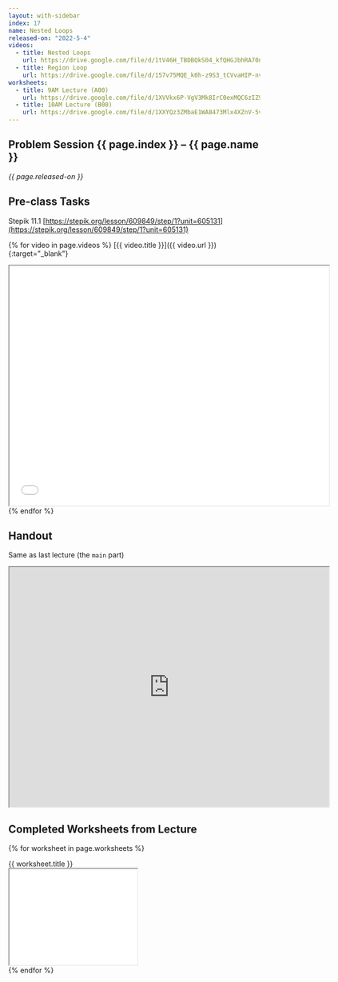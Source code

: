 ```yaml
---
layout: with-sidebar
index: 17
name: Nested Loops
released-on: "2022-5-4"
videos:
  - title: Nested Loops
    url: https://drive.google.com/file/d/1tV46H_TBDBQkS04_kfQHGJbhRA70n8Gs
  - title: Region Loop
    url: https://drive.google.com/file/d/157v75MQE_k0h-z9S3_tCVvaHIP-nvWFs
worksheets:
  - title: 9AM Lecture (A00)
    url: https://drive.google.com/file/d/1XVVkx6P-VgV3Mk8IrC0exMQC6zIZ9iRF
  - title: 10AM Lecture (B00)
    url: https://drive.google.com/file/d/1XXYQz3ZMbaE1WA8473Mlx4XZnV-5vA19
---
```


## Problem Session {{ page.index }} – {{ page.name }}

_{{ page.released-on }}_

## Pre-class Tasks

Stepik 11.1 [https://stepik.org/lesson/609849/step/1?unit=605131](https://stepik.org/lesson/609849/step/1?unit=605131)

{% for video in page.videos %}
[{{ video.title }}]({{ video.url }}){:target="_blank"}

<iframe src="{{ video.url }}/preview" width="640" height="480" allow="autoplay"></iframe>
{% endfor %}

## Handout

Same as last lecture (the `main` part)

<iframe src="https://drive.google.com/file/d/1vpoDLspl4rsQGHkEinrRD1NJQ8K1np_j/preview" width="640" height="480" allow="autoplay"></iframe>

## Completed Worksheets from Lecture

{% for worksheet in page.worksheets %}
<div class="worksheetBox">
{{ worksheet.title }}
<br>
<iframe src="{{ worksheet.url }}/preview" width="256" height="192" allow="autoplay"></iframe>
</div>
{% endfor %}